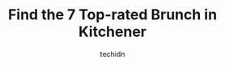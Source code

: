 ---
layout: ampstory
image: https://i0.wp.com/www.auto.or.id/wp-content/uploads/2023/06/the-checkerboard-restaurant-0-kitchener-1686323706.jpeg?resize=640,853
author: techidn
featured: false
description: Kitchener, Ontario, Canada is a haven for Brunch enthusiasts, boasting an impressive array of 7 top-notch establishments. Whether youre a seasoned connoisseur or simply curious to explore t
title: Find the 7 Top-rated Brunch in Kitchener
cover:
   title: Find the 7 Top-rated Brunch in Kitchener
   subtitle: AUTO.OR.ID
   background: https://www.auto.or.id/wp-content/uploads/2023/06/the-checkerboard-restaurant-0-kitchener-1686323706.jpeg

pages: 
 - layout: thirds
   top: <h1>#1 Mels Diner</h1>
   bottom: "<p>Was looking for a diner in this area and bumped into this place whilst visiting Kitchener.When we first went in it seemed very odd as no one came to seat us down for some</p>"
   background: https://www.auto.or.id/wp-content/uploads/2023/06/the-checkerboard-restaurant-1-kitchener-1686323708.jpeg
   backgroundblur: true
 - layout: thirds
   top: <h1>#2 Fireside Deli & Family Restaurant</h1>
   bottom: "<p>800 Ottawa St S, Kitchener, ON N2E 3M6, Canada</p>"
   background: https://www.auto.or.id/wp-content/uploads/2023/06/the-checkerboard-restaurant-2-kitchener-1686323708.jpeg
   cta:
      link: https://www.auto.or.id/find-the-7-top-rated-brunch-in-kitchener/
      text: Find the 7 Top-rated Brunch in Kitchener
 - layout: thirds
   top: <h1>#3 Cafe Pyrus</h1>
   bottom: "<p>305 King St W #101, Kitchener, ON N2G 1B7, Canada</p>"
   background: https://images.unsplash.com/photo-1501432062811-61cbb25811dc?ixlib=rb-4.0.3&ixid=MnwxMjA3fDB8MHxwaG90by1wYWdlfHx8fGVufDB8fHx8&auto=format&fit=crop&w=640&h=853&q=80
   cta:
      link: https://www.auto.or.id/find-the-7-top-rated-brunch-in-kitchener/
      text: Find the 7 Top-rated Brunch in Kitchener
 - layout: thirds
   top: <h1>#4 Oscars Family Diner & Grill</h1>
   bottom: "<p>835 Victoria St N, Kitchener, ON N2B 3C3, Canada</p>"
   background: https://images.unsplash.com/photo-1504887764023-6f27056d186c?ixlib=rb-4.0.3&ixid=MnwxMjA3fDB8MHxwaG90by1wYWdlfHx8fGVufDB8fHx8&auto=format&fit=crop&w=640&h=853&q=80
   cta:
      link: https://www.auto.or.id/find-the-7-top-rated-brunch-in-kitchener/
      text: Find the 7 Top-rated Brunch in Kitchener
 - layout: thirds
   top: <h1>#5 The Yeti Cafe</h1>
   bottom: "<p>14 Eby St N, Kitchener, ON N2H 2V6, Canada</p>"
   background: https://images.unsplash.com/photo-1619843810917-548e472b9055?ixlib=rb-4.0.3&ixid=MnwxMjA3fDB8MHxwaG90by1wYWdlfHx8fGVufDB8fHx8&auto=format&fit=crop&w=640&h=853&q=80
   cta:
      link: https://www.auto.or.id/find-the-7-top-rated-brunch-in-kitchener/
      text: Find the 7 Top-rated Brunch in Kitchener
 - layout: thirds
   top: <h1>#6 TWH Social</h1>
   bottom: "<p>1 King St W, Kitchener, ON N2G 1A3, Canada</p>"
   background: https://images.unsplash.com/photo-1485291571150-772bcfc10da5?ixlib=rb-4.0.3&ixid=MnwxMjA3fDB8MHxwaG90by1wYWdlfHx8fGVufDB8fHx8&auto=format&fit=crop&w=640&h=853&q=80
   cta:
      link: https://www.auto.or.id/find-the-7-top-rated-brunch-in-kitchener/
      text: Find the 7 Top-rated Brunch in Kitchener
 - layout: thirds
   top: <h1>#7 Sunset Grill</h1>
   bottom: "<p>235 Ira Needles Blvd, Kitchener, ON N2N 0B5, Canada</p>"
   background: https://images.unsplash.com/photo-1617498115469-2a7ee098a575?ixlib=rb-4.0.3&ixid=MnwxMjA3fDB8MHxwaG90by1wYWdlfHx8fGVufDB8fHx8&auto=format&fit=crop&w=640&h=853&q=80
   cta:
      link: https://www.auto.or.id/find-the-7-top-rated-brunch-in-kitchener/
      text: Find the 7 Top-rated Brunch in Kitchener
 - layout: thirds
   middle: Continue reading...
   background: https://images.unsplash.com/photo-1598543877974-8fc727861c38?ixlib=rb-4.0.3&ixid=MnwxMjA3fDB8MHxwaG90by1wYWdlfHx8fGVufDB8fHx8&auto=format&fit=crop&w=640&h=853&q=80
   cta:
      link: https://www.auto.or.id/find-the-7-top-rated-brunch-in-kitchener/
      text: Find the 7 Top-rated Brunch in Kitchener

---